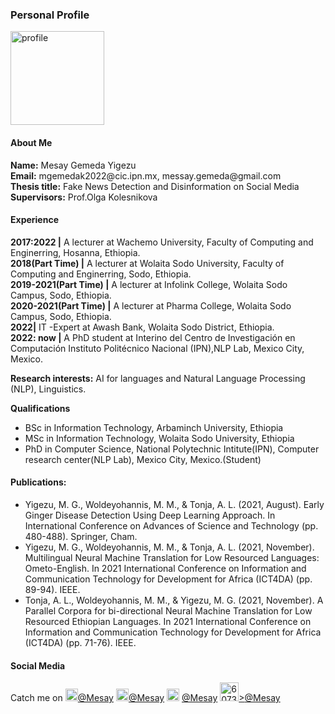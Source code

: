 <div class="container">
   <h3>Personal Profile</h3>
   <a href="https://ibb.co/2svh3Jc"><img src="https://i.ibb.co/Tb42MyP/profile.jpg" alt="profile" border="0" width="150" height="150"></a>  
   <h4>About Me</h4>   
<b>Name:</b> Mesay Gemeda Yigezu<br>
<b>Email:</b> mgemedak2022@cic.ipn.mx, messay.gemeda@gmail.com<br>
<b>Thesis title:</b> Fake News Detection and Disinformation on Social Media<br>
<b>Supervisors:</b> Prof.Olga Kolesnikova<br>     
   <h4>Experience</h4> 
<b>2017:2022 |</b> A lecturer at Wachemo University, Faculty of Computing and Enginerring, Hosanna, Ethiopia.<br>
<b>2018(Part Time) |</b>  A lecturer at Wolaita Sodo University, Faculty of Computing and Enginerring, Sodo, Ethiopia.<br>
<b>2019-2021(Part Time) |</b>   A lecturer at Infolink College, Wolaita Sodo Campus, Sodo, Ethiopia.<br>
<b>2020-2021(Part Time) |</b>   A lecturer at Pharma College, Wolaita Sodo Campus, Sodo, Ethiopia.<br>
<b>2022|</b>  IT -Expert at Awash Bank, Wolaita Sodo District, Ethiopia. <br>
<b>2022: now |</b>  A PhD student at Interino del Centro de Investigación en Computación Instituto Politécnico Nacional (IPN),NLP Lab, Mexico City, Mexico.<br>

<b>Research interests:</b> AI for languages and Natural Language Processing (NLP), Linguistics. <br>  

<b>Qualifications</b>
  <div class="listFlex">
         <div>
           <ul>  
               <li>BSc in Information Technology, Arbaminch University, Ethiopia</li>
               <li>MSc in Information Technology, Wolaita Sodo University, Ethiopia</li>
               <li>PhD in Computer Science, National Polytechnic Intitute(IPN), Computer research center(NLP Lab), Mexico City, Mexico.(Student)</li>
           </ul>
       </div>   
  </div>
     
<h4>Publications:</h4>   
<div class="listFlex">
     <div>
          <ul> 
             <li>Yigezu, M. G., Woldeyohannis, M. M., & Tonja, A. L. (2021, August). Early Ginger Disease Detection Using Deep Learning Approach. In International Conference on Advances of Science and Technology (pp. 480-488). Springer, Cham. </li>
             <li>Yigezu, M. G., Woldeyohannis, M. M., & Tonja, A. L. (2021, November). Multilingual Neural Machine Translation for Low Resourced Languages: Ometo-English. In 2021 International Conference on Information and Communication Technology for Development for Africa (ICT4DA) (pp. 89-94). IEEE.</li>
             <li>Tonja, A. L., Woldeyohannis, M. M., & Yigezu, M. G. (2021, November). A Parallel Corpora for bi-directional Neural Machine Translation for Low Resourced Ethiopian Languages. In 2021 International Conference on Information and Communication Technology for Development for Africa (ICT4DA) (pp. 71-76). IEEE.</li>
          </ul>
     </div>   
</div>
<h4>Social Media</h4>
Catch me on <a href="https://imgbb.com/"><img src="https://i.ibb.co/X41wFzc/logo.png" alt="logo" border="0" width="20" height="20"></a><a href="https://twitter.com/Mesay_Gemeda">@Mesay</a> <a href="https://imgbb.com/"><img src="https://i.ibb.co/0mwJL2W/images.jpg" alt="images" border="0" width="20" height="20"></a><a href="https://https://www.facebook.com/mesay.gemeda">@Mesay</a> <a href="https://ibb.co/6PppGK1"><img src="https://i.ibb.co/T8nnJQb/800px-Linked-In-logo-initials.png" alt="800px-Linked-In-logo-initials" border="0" width="20" height="20"></a> <a href="https://www.linkedin.com/in/mesay-gemeda-9a9986112/">@Mesay</a>
<a href="https://ibb.co/d5FYYXb"><img src="https://i.ibb.co/mckWWdv/6073fbf151fa4565d48572dc-Git-Hub-aprender-programaci-B3n.jpg" alt="6073fbf151fa4565d48572dc-Git-Hub-aprender-programaci-B3n" border="0" width="30" height="30">></a><a href="https://qomh.github.io/Mesay_Gemeda.github.io/">@Mesay</a>
   

 
